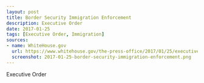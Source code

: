 ```yaml
---
layout: post
title: Border Security Immigration Enforcement
description: Executive Order
date: 2017-01-25
tags: [Executive Order, Immigration]
sources: 
- name: WhiteHouse.gov
  url: https://www.whitehouse.gov/the-press-office/2017/01/25/executive-order-border-security-and-immigration-enforcement-improvements
  screenshot: 2017-01-25-border-security-immigration-enforcement.png
---
```

Executive Order